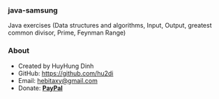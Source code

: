 ### java-samsung
Java exercises (Data structures and algorithms, Input, Output, greatest common divisor, Prime, Feynman Range)

### About
- Created by HuyHung Dinh
- GitHub: https://github.com/hu2di
- Email: hebitaxy@gmail.com
- Donate: [**PayPal**](https://www.paypal.me/hungdh)
